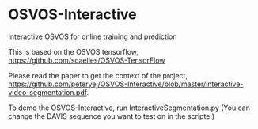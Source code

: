 # OSVOS-Interactive
Interactive OSVOS for online training and prediction

This is based on the OSVOS tensorflow, https://github.com/scaelles/OSVOS-TensorFlow 

Please read the paper to get the context of the project, https://github.com/peteryej/OSVOS-Interactive/blob/master/interactive-video-segmentation.pdf. 

To demo the OSVOS-Interactive, run InteractiveSegmentation.py 
(You can change the DAVIS sequence you want to test on in the scripte.)

